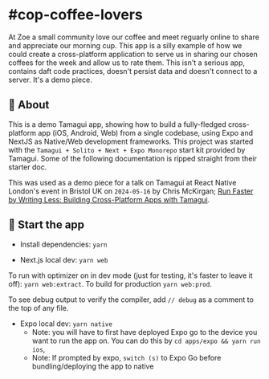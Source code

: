 # #cop-coffee-lovers
At Zoe a small community love our coffee and meet reguarly online to share and appreciate our morning cup. This app is a silly example of how we could create a cross-platform application to serve us in sharing our chosen coffees for the week and allow us to rate them. This isn't a serious app, contains daft code practices, doesn't persist data and doesn't connect to a server. It's a demo piece.

## 🔦 About
This is a demo Tamagui app, showing how to build a fully-fledged cross-platform app (iOS, Android, Web) from a single codebase, using Expo and NextJS as Native/Web development frameworks. This project was started with the `Tamagui + Solito + Next + Expo Monorepo` start kit provided by Tamagui. Some of the following documentation is ripped straight from their starter doc.

This was used as a demo piece for a talk on Tamagui at React Native London's event in Bristol UK on `2024-05-16` by Chris McKirgan; [Run Faster by Writing Less: Building Cross-Platform Apps with Tamagui](https://guild.host/events/react-native-bristol-5ux9l1).

## 🏁 Start the app

- Install dependencies: `yarn`

- Next.js local dev: `yarn web`

To run with optimizer on in dev mode (just for testing, it's faster to leave it off): `yarn web:extract`. To build for production `yarn web:prod`.

To see debug output to verify the compiler, add `// debug` as a comment to the top of any file.

- Expo local dev: `yarn native`
  - Note: you will have to first have deployed Expo go to the device you want to run the app on. You can do this by `cd apps/expo && yarn run ios`, 
  - Note: If prompted by expo, `switch (s)` to Expo Go before bundling/deploying the app to native
